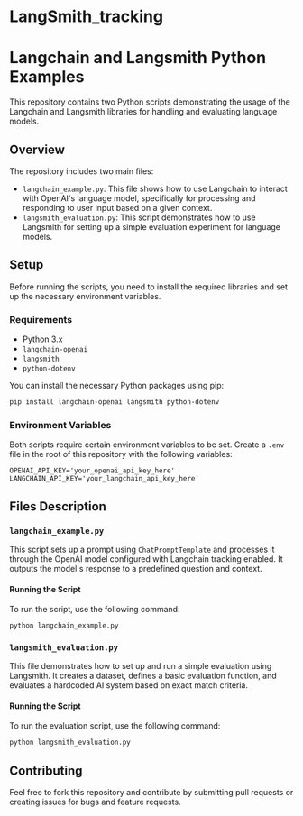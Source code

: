 # LangSmith_tracking

# Langchain and Langsmith Python Examples

This repository contains two Python scripts demonstrating the usage of the Langchain and Langsmith libraries for handling and evaluating language models.

## Overview

The repository includes two main files:
- `langchain_example.py`: This file shows how to use Langchain to interact with OpenAI's language model, specifically for processing and responding to user input based on a given context.
- `langsmith_evaluation.py`: This script demonstrates how to use Langsmith for setting up a simple evaluation experiment for language models.

## Setup

Before running the scripts, you need to install the required libraries and set up the necessary environment variables.

### Requirements
- Python 3.x
- `langchain-openai`
- `langsmith`
- `python-dotenv`

You can install the necessary Python packages using pip:

```bash
pip install langchain-openai langsmith python-dotenv
```

### Environment Variables

Both scripts require certain environment variables to be set. Create a `.env` file in the root of this repository with the following variables:

```plaintext
OPENAI_API_KEY='your_openai_api_key_here'
LANGCHAIN_API_KEY='your_langchain_api_key_here'
```

## Files Description

### `langchain_example.py`

This script sets up a prompt using `ChatPromptTemplate` and processes it through the OpenAI model configured with Langchain tracking enabled. It outputs the model's response to a predefined question and context.

#### Running the Script

To run the script, use the following command:

```bash
python langchain_example.py
```

### `langsmith_evaluation.py`

This file demonstrates how to set up and run a simple evaluation using Langsmith. It creates a dataset, defines a basic evaluation function, and evaluates a hardcoded AI system based on exact match criteria.

#### Running the Script

To run the evaluation script, use the following command:

```bash
python langsmith_evaluation.py
```

## Contributing

Feel free to fork this repository and contribute by submitting pull requests or creating issues for bugs and feature requests.
